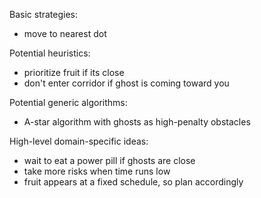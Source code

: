 Basic strategies:
 * move to nearest dot
 
Potential heuristics:
 * prioritize fruit if its close
 * don't enter corridor if ghost is coming toward you
 
Potential generic algorithms:
 * A-star algorithm with ghosts as high-penalty obstacles

High-level domain-specific ideas:
 * wait to eat a power pill if ghosts are close
 * take more risks when time runs low
 * fruit appears at a fixed schedule, so plan accordingly
